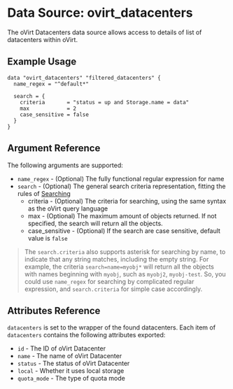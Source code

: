 # Data Source: ovirt\_datacenters

The oVirt Datacenters data source allows access to details of list of datacenters within oVirt.

## Example Usage

```hcl
data "ovirt_datacenters" "filtered_datacenters" {
  name_regex = "^default*"

  search = {
    criteria       = "status = up and Storage.name = data"
    max            = 2
    case_sensitive = false
  }
}
```

## Argument Reference

The following arguments are supported:

* `name_regex` - (Optional) The fully functional regular expression for name
* `search` - (Optional) The general search criteria representation, fitting the rules of [Searching](http://ovirt.github.io/ovirt-engine-api-model/master/#_searching)
    * criteria - (Optional) The criteria for searching, using the same syntax as the oVirt query language
    * max - (Optional) The maximum amount of objects returned. If not specified, the search will return all the objects.
    * case_sensitive - (Optional) If the search are case sensitive, default value is `false`

> The `search.criteria` also supports asterisk for searching by name, to indicate that any string matches, including the empty string. For example, the criteria `search=name=myobj*` will return all the objects with names beginning with `myobj`, such as `myobj2`, `myobj-test`. So, you could use `name_regex` for searching by complicated regular expression, and `search.criteria` for simple case accordingly.

## Attributes Reference

`datacenters` is set to the wrapper of the found datacenters. Each item of `datacenters` contains the following attributes exported:

* `id` - The ID of oVirt Datacenter
* `name` - The name of oVirt Datacenter
* `status` - The status of oVirt Datacenter
* `local` - Whether it uses local storage
* `quota_mode` - The type of quota mode
